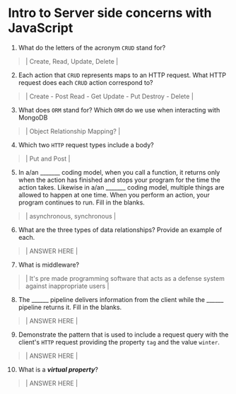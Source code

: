 # Intro to Server side concerns with JavaScript
01. What do the letters of the acronym `CRUD` stand for?

  > | Create, Read, Update, Delete |

02. Each action that `CRUD` represents maps to an HTTP request. What HTTP request does each `CRUD` action correspond to?

  > | Create - Post
      Read - Get
      Update - Put
      Destroy - Delete |

03. What does `ORM` stand for? Which `ORM` do we use when interacting with MongoDB

  > | Object Relationship Mapping? |

04. Which two `HTTP` request types include a body?

  > | Put and Post |

05. In a/an _______ coding model, when you call a function, it returns only when the action has finished and stops your program for the time the action takes. Likewise in a/an _______ coding model, multiple things are allowed to happen at one time. When you perform an action, your program continues to run.  Fill in the blanks.

  > | asynchronous, synchronous |

06. What are the three types of data relationships? Provide an example of each.

  > | ANSWER HERE |

07. What is middleware?

  > | It's pre made programming software that acts as a defense system against inappropriate users |

08. The ______ pipeline delivers information from the client while the ______ pipeline returns it. Fill in the blanks. 

  > | ANSWER HERE |

09. Demonstrate the pattern that is used to include a request query with the client's `HTTP` request providing the property `tag` and the value `winter`.

  > | ANSWER HERE |

10. What is a ***virtual property***?

  > | ANSWER HERE |
